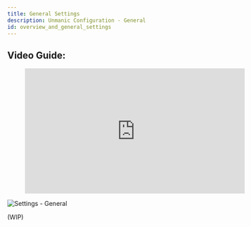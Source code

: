 ```yaml
---
title: General Settings
description: Unmanic Configuration - General
id: overview_and_general_settings
---
```



## Video Guide:

<figure class="video-container">
    <iframe width="500" height="285" src="https://www.youtube.com/embed/vDVH0QJHJzE" title="YouTube video player" frameborder="0" allow="accelerometer; autoplay; clipboard-write; encrypted-media; gyroscope; picture-in-picture" allowfullscreen="1"></iframe>
</figure>


![Settings - General](/img/unmanic-settings-general.jpg "settings-general")

(WIP)
